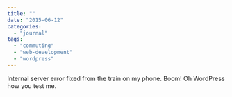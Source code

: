 ```yaml
---
title: ""
date: "2015-06-12"
categories: 
  - "journal"
tags: 
  - "commuting"
  - "web-development"
  - "wordpress"
---
```


Internal server error fixed from the train on my phone. Boom! Oh WordPress how you test me.
